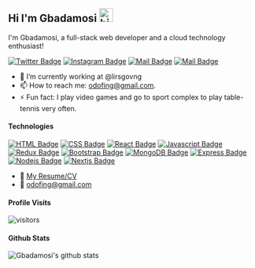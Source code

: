 ## Hi I'm Gbadamosi <img src="https://user-images.githubusercontent.com/1303154/88677602-1635ba80-d120-11ea-84d8-d263ba5fc3c0.gif" width="28px" alt="hi">

I'm Gbadamosi, a full-stack web developer and a cloud technology enthusiast!

<!-- :mailbox: Reach me out! -->

[![Twitter Badge](https://img.shields.io/badge/-@g_odofin-1ca0f1?style=flat&labelColor=1ca0f1&logo=twitter&logoColor=white&link=https://twitter.com/Ipenywis)](https://twitter.com/g_odofin)
[![Instagram Badge](https://img.shields.io/badge/-@g_odofin-red?style=flat&labelColor=white&logo=instagram&logoColor=red&link=https://www.instagram.com/g_odofin/)](https://www.instagram.com/g_odofin/)
 [![Mail Badge](https://img.shields.io/badge/-@g_odofin-blue?style=flat&labelColor=blue&logo=linkedin&logoColor=)](https://www.linkedin.com/in/odofing/) 
 [![Mail Badge](https://img.shields.io/badge/-odofing-c0392b?style=flat&labelColor=c0392b&logo=gmail&logoColor=white)](mailto:odofing@gmail.com)

<!-- TODO: Add last video link -->

- 🔭 I’m currently working at @lirsgovng
- 📫 How to reach me: odofing@gmail.com.
- ⚡ Fun fact: I play video games and go to sport complex to play table-tennis very often.

#### Technologies

[![HTML Badge](https://img.shields.io/badge/-HTML-orange?style=for-the-badge&labelColor=black&logo=html&logoColor=e535ab)](#)
[![CSS Badge](https://img.shields.io/badge/-CSS-yellow?style=for-the-badge&labelColor=black&logo=css&logoColor=3C873A)](#)
[![React Badge](https://img.shields.io/badge/-React-61DBFB?style=for-the-badge&labelColor=black&logo=react&logoColor=61DBFB)](#) 
[![Javascript Badge](https://img.shields.io/badge/-Javascript-F0DB4F?style=for-the-badge&labelColor=black&logo=javascript&logoColor=F0DB4F)](#) 
[![Redux Badge](https://img.shields.io/badge/-Redux-F0DB4F?style=for-the-badge&labelColor=black&logo=redux&logoColor=F0DB4F)](#)
[![Bootstrap Badge](https://img.shields.io/badge/-Bootstrap-007acc?style=for-the-badge&labelColor=black&logo=bootstrap&logoColor=007acc)](#) 
[![MongoDB Badge](https://img.shields.io/badge/-MongoDB-3C873A?style=for-the-badge&labelColor=white&logo=mongodb&logoColor=3C873A)](#) 
[![Express Badge](https://img.shields.io/badge/-express-white?style=for-the-badge&labelColor=black&logo=express&logoColor=white)](#) 
[![Nodejs Badge](https://img.shields.io/badge/-Nodejs-3C873A?style=for-the-badge&labelColor=black&logo=node.js&logoColor=3C873A)](#)
[![Nextjs Badge](https://img.shields.io/badge/-Nextjs-3C873A?style=for-the-badge&labelColor=black&logo=next.js&logoColor=3C873A)](#)


- :paperclip: [My Resume/CV](https://res.cloudinary.com/dy6qqzift/image/upload/v1616255452/odofin_gbadamosi_20032021_z5kgjy.pdf)
- :email: odofing@gmail.com


#### Profile Visits 

![visitors](https://visitor-badge.glitch.me/badge?page_id=odofing.odofing)


#### Github Stats

![Gbadamosi's github stats](https://github-readme-stats.vercel.app/api?username=odofing&count_private=true&theme=tokyonight&hide=contribs,prs)

</details>

